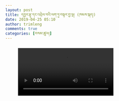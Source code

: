 ```yaml
---
layout: post
title: དབྱར་རྩྭ་དང་འབྲེལ་བའི་ལག་ཏུ་བསྟར་བྱ་ལྔ། (ཁམས་སྐད།)
date: 2019-04-25 05:10
author: trimleng
comments: true
categories: [བསམ་ཚུལ།]
---
```

<!-- wp:heading {"level":3} -->
<h3></h3>
<!-- /wp:heading -->

<!-- wp:video -->
<figure class="wp-block-video"><video controls src="https://s3.amazonaws.com/media-trimleng/yartsaGunbu-Khamkay.mp4?AWSAccessKeyId=AKIAI2DKFTO7GDCAYZ3Q&amp;Expires=1564972669&amp;Signature=FI92vik5%2FaXvruOvIfi3Qh9QCW0%3D&amp;0=0"></video></figure>
<!-- /wp:video -->

<!-- wp:heading {"level":3} -->
<h3></h3>
<!-- /wp:heading -->

<!-- wp:paragraph -->
<p></p>
<!-- /wp:paragraph -->
